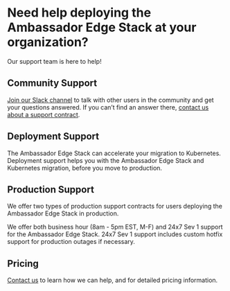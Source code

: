 # Need help deploying the Ambassador Edge Stack at your organization?
Our support team is here to help!

## Community Support
[Join our Slack channel](http://d6e.co/slack) to talk with other users in the community and get your questions answered. If you can’t find an answer there, [contact us about a support contract](https://www.getambassador.io/contact).

## Deployment Support
The Ambassador Edge Stack can accelerate your migration to Kubernetes. Deployment support helps you with the Ambassador Edge Stack and Kubernetes migration, before you move to production.

## Production Support
We offer two types of production support contracts for users deploying the Ambassador Edge Stack in production.

We offer both business hour (8am - 5pm EST, M-F) and 24x7 Sev 1 support for the Ambassador Edge Stack. 24x7 Sev 1 support includes custom hotfix support for production outages if necessary.

## Pricing

[Contact us](https://www.getambassador.io/contact) to learn how we can help, and for detailed pricing information.
